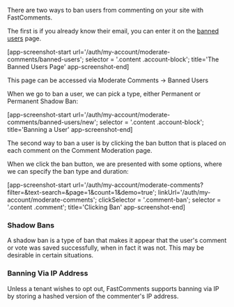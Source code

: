 There are two ways to ban users from commenting on your site with FastComments.

The first is if you already know their email, you can enter it on the <a href="/auth/my-account/moderate-comments/banned-users" target="_blank">banned users</a> page.

[app-screenshot-start url='/auth/my-account/moderate-comments/banned-users'; selector = '.content .account-block'; title='The Banned Users Page' app-screenshot-end]

This page can be accessed via Moderate Comments -> Banned Users

When we go to ban a user, we can pick a type, either Permanent or Permanent Shadow Ban:

[app-screenshot-start url='/auth/my-account/moderate-comments/banned-users/new'; selector = '.content .account-block'; title='Banning a User' app-screenshot-end]

The second way to ban a user is by clicking the ban button that is placed on each comment on the Comment Moderation page.

When we click the ban button, we are presented with some options, where we can specify the ban type and duration:

[app-screenshot-start url='/auth/my-account/moderate-comments?filter=&text-search=&page=1&count=1&demo=true'; linkUrl='/auth/my-account/moderate-comments'; clickSelector = '.comment-ban'; selector = '.content .comment'; title='Clicking Ban' app-screenshot-end]

### Shadow Bans

A shadow ban is a type of ban that makes it appear that the user's comment or vote was saved successfully, when in fact it was not. This may be
desirable in certain situations.

### Banning Via IP Address

Unless a tenant wishes to opt out, FastComments supports banning via IP by storing a hashed version of the commenter's IP address.
